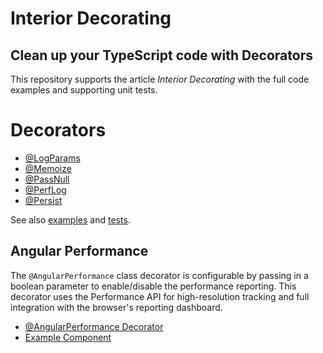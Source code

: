 # Interior Decorating
## Clean up your TypeScript code with Decorators

This repository supports the article _Interior Decorating_ with the full code examples and supporting unit tests.

# Decorators

- [@LogParams](./tree/main/src/decorators/log-params.decorator.ts)
- [@Memoize](./tree/main/src/decorators/memoize.decorator.ts)
- [@PassNull](./tree/main/src/decorators/pass-null.decorator.ts)
- [@PerfLog](./tree/main/src/decorators/perf-log.decorator.ts)
- [@Persist](./tree/main/src/decorators/persist.decorator.ts)

See also [examples](./tree/main/src/examples) and [tests](./tree/main/src/tests).

## Angular Performance

The `@AngularPerformance` class decorator is configurable by passing in a boolean parameter to enable/disable the performance reporting. This decorator uses the Performance API for high-resolution tracking and full integration with the browser's reporting dashboard.

- [@AngularPerformance Decorator](./tree/main/angular/src/app/angular-performance.decorator.ts)
- [Example Component](./tree/main/angular/src/app/app.component.ts)
